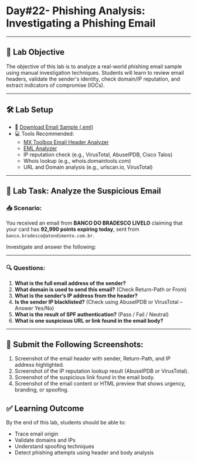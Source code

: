 # **Day#22- Phishing Analysis: Investigating a Phishing Email**

---

## 🎯 **Lab Objective**

The objective of this lab is to analyze a real-world phishing email sample using manual investigation techniques. Students will learn to review email headers, validate the sender's identity, check domain/IP reputation, and extract indicators of compromise (IOCs).

---

## 🛠️ **Lab Setup**

- 📨 [Download Email Sample (.eml)](https://github.com/0xrajneesh/30-Days-SOC-Challenge-Beginner/blob/main/BRADESCO%20LIVELO.eml)  
- 💻 Tools Recommended:
  - [MX Toolbox Email Header Analyzer](https://mxtoolbox.com/EmailHeaders.aspx)
  - [EML Analyzer](https://eml-analyzer.herokuapp.com/#/)
  - IP reputation check (e.g., VirusTotal, AbuseIPDB, Cisco Talos)
  - Whois lookup (e.g., whois.domaintools.com)
  - URL and Domain analysis (e.g., urlscan.io, VirusTotal)

---

## 🧪 **Lab Task: Analyze the Suspicious Email**

### 📥 Scenario:  
You received an email from **BANCO DO BRADESCO LIVELO** claiming that your card has **92,990 points expiring today**, sent from `banco.bradesco@atendimento.com.br`. 

Investigate and answer the following:

---

### 🔍 **Questions:**

1. **What is the full email address of the sender?**  
2. **What domain is used to send this email?** (Check Return-Path or From)
3. **What is the sender’s IP address from the header?**  
4. **Is the sender IP blacklisted?** (Check using AbuseIPDB or VirusTotal – Answer Yes/No)  
5. **What is the result of SPF authentication?** (Pass / Fail / Neutral)  
6. **What is one suspicious URL or link found in the email body?**  


---


## 📸 **Submit the Following Screenshots:**

1. Screenshot of the email header with sender, Return-Path, and IP address highlighted.  
2. Screenshot of the IP reputation lookup result (AbuseIPDB or VirusTotal).  
3. Screenshot of the suspicious link found in the email body.  
4. Screenshot of the email content or HTML preview that shows urgency, branding, or spoofing.  

## ✅ **Learning Outcome**

By the end of this lab, students should be able to:
- Trace email origin
- Validate domains and IPs
- Understand spoofing techniques
- Detect phishing attempts using header and body analysis
